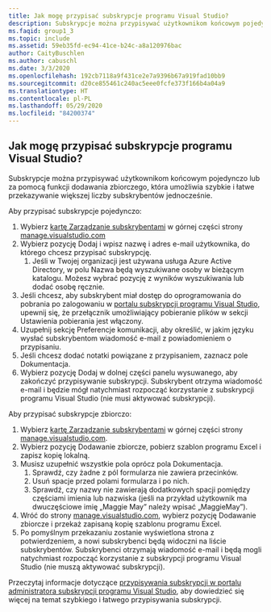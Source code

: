 ```yaml
---
title: Jak mogę przypisać subskrypcje programu Visual Studio?
description: Subskrypcje można przypisywać użytkownikom końcowym pojedynczo lub za pomocą funkcji dodawania zbiorczego, która umożliwia szybkie i łatwe przekazywanie większej...
ms.faqid: group1_3
ms.topic: include
ms.assetid: 59eb35fd-ec94-41ce-b24c-a8a120976bac
author: CaityBuschlen
ms.author: cabuschl
ms.date: 3/3/2020
ms.openlocfilehash: 192cb7118a9f431ce2e7a9396b67a919fad10bb9
ms.sourcegitcommit: d20ce855461c240ac5eee0fcfe373f166b4a04a9
ms.translationtype: HT
ms.contentlocale: pl-PL
ms.lasthandoff: 05/29/2020
ms.locfileid: "84200374"
---
```

## <a name="how-do-i-assign-visual-studio-subscriptions"></a>Jak mogę przypisać subskrypcje programu Visual Studio?

Subskrypcje można przypisywać użytkownikom końcowym pojedynczo lub za pomocą funkcji dodawania zbiorczego, która umożliwia szybkie i łatwe przekazywanie większej liczby subskrybentów jednocześnie.

Aby przypisać subskrypcje pojedynczo:

1. Wybierz [kartę Zarządzanie subskrybentami](https://manage.visualstudio.com/subscribers) w górnej części strony [manage.visualstudio.com](https://manage.visualstudio.com)
2. Wybierz pozycję Dodaj i wpisz nazwę i adres e-mail użytkownika, do którego chcesz przypisać subskrypcję.
    1. Jeśli w Twojej organizacji jest używana usługa Azure Active Directory, w polu Nazwa będą wyszukiwane osoby w bieżącym katalogu. Możesz wybrać pozycję z wyników wyszukiwania lub dodać osobę ręcznie.
3. Jeśli chcesz, aby subskrybent miał dostęp do oprogramowania do pobrania po zalogowaniu w [portalu subskrypcji programu Visual Studio](https://my.visualstudio.com/), upewnij się, że przełącznik umożliwiający pobieranie plików w sekcji Ustawienia pobierania jest włączony.
4. Uzupełnij sekcję Preferencje komunikacji, aby określić, w jakim języku wysłać subskrybentom wiadomość e-mail z powiadomieniem o przypisaniu.
5. Jeśli chcesz dodać notatki powiązane z przypisaniem, zaznacz pole Dokumentacja.
6. Wybierz pozycję Dodaj w dolnej części panelu wysuwanego, aby zakończyć przypisywanie subskrypcji. Subskrybent otrzyma wiadomość e-mail i będzie mógł natychmiast rozpocząć korzystanie z subskrypcji programu Visual Studio (nie musi aktywować subskrypcji).

Aby przypisać subskrypcje zbiorczo:

1. Wybierz [kartę Zarządzanie subskrybentami](https://manage.visualstudio.com/subscribers) w górnej części strony [manage.visualstudio.com](https://manage.visualstudio.com).
2. Wybierz pozycję Dodawanie zbiorcze, pobierz szablon programu Excel i zapisz kopię lokalną.
3. Musisz uzupełnić wszystkie pola oprócz pola Dokumentacja.
    1. Sprawdź, czy żadne z pól formularza nie zawiera przecinków.
    2. Usuń spacje przed polami formularza i po nich.
    3. Sprawdź, czy nazwy nie zawierają dodatkowych spacji pomiędzy częściami imienia lub nazwiska (jeśli na przykład użytkownik ma dwuczęściowe imię „Maggie May” należy wpisać „MaggieMay”).
4. Wróć do strony [manage.visualstudio.com](https://manage.visualstudio.com), wybierz pozycję Dodawanie zbiorcze i przekaż zapisaną kopię szablonu programu Excel.
5. Po pomyślnym przekazaniu zostanie wyświetlona strona z potwierdzeniem, a nowi subskrybenci będą widoczni na liście subskrybentów. Subskrybenci otrzymają wiadomość e-mail i będą mogli natychmiast rozpocząć korzystanie z subskrypcji programu Visual Studio (nie muszą aktywować subskrypcji).

Przeczytaj informacje dotyczące [przypisywania subskrypcji w portalu administratora subskrypcji programu Visual Studio](https://docs.microsoft.com/visualstudio/subscriptions/assign-license#individual-assignments), aby dowiedzieć się więcej na temat szybkiego i łatwego przypisywania subskrypcji.
